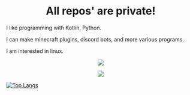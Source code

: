 <h1 align="center">
All repos' are private!
</h1>
<p>I like programming with Kotlin, Python. </p>

<p>I can make minecraft plugins, discord bots, and more various programs.</p>

<p>I am interested in linux.</p>

<p align = "center"><img src = "https://github-widgetbox.vercel.app/api/skills?names=kotlin,java,svelte,python,mongodb&includeNames=true"></p>

<p align = "center"><img src = "https://github-widgetbox.vercel.app/api/skills?software=linux,windows,vscode"></p>

[![Top Langs](https://github-readme-stats.vercel.app/api/top-langs/?username=FlagFan34272)](https://github.com/FlagFan34272)
